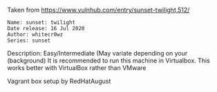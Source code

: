 Taken from https://www.vulnhub.com/entry/sunset-twilight,512/ 

    Name: sunset: twilight
    Date release: 16 Jul 2020
    Author: whitecr0wz
    Series: sunset


Description:
    Easy/Intermediate (May variate depending on your (background)
    It is recommended to run this machine in Virtualbox.
    This works better with VirtualBox rather than VMware 

Vagrant box setup by RedHatAugust
